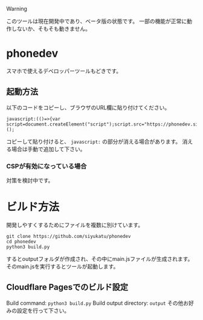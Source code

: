 > [!WARNING]
> このツールは現在開発中であり、ベータ版の状態です。
> 一部の機能が正常に動作しないか、そもそも動きません。

# phonedev
スマホで使えるデベロッパーツールもどきです。

## 起動方法
以下のコードをコピーし、ブラウザのURL欄に貼り付けてください。
```
javascript:(()=>{var script=document.createElement("script");script.src="https://phonedev.siyukatu.com/main.js";document.body.append(script);})();
```
コピーして貼り付けると、 `javascript:` の部分が消える場合があります。
消える場合は手動で追加して下さい。

### CSPが有効になっている場合
対策を検討中です。

# ビルド方法
開発しやすくするためにファイルを複数に別けています。
```
git clone https://github.com/siyukatu/phonedev
cd phonedev
python3 build.py
```
するとoutputフォルダが作成され、その中にmain.jsファイルが生成されます。
そのmain.jsを実行するとツールが起動します。

## Cloudflare Pagesでのビルド設定
Build command: `python3 build.py`
Build output directory: `output`
その他お好みの設定を行って下さい。
